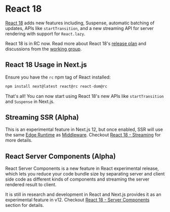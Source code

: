 # React 18

[React 18](https://reactjs.org/blog/2021/06/08/the-plan-for-react-18.html) adds new features including, Suspense, automatic batching of updates, APIs like `startTransition`, and a new streaming API for server rendering with support for `React.lazy`.

React 18 is in RC now. Read more about React 18's [release plan](https://github.com/reactwg/react-18/discussions) and discussions from the [working group](https://reactjs.org/blog/2021/06/08/the-plan-for-react-18.html).

## React 18 Usage in Next.js

Ensure you have the `rc` npm tag of React installed:

```jsx
npm install next@latest react@rc react-dom@rc
```

That's all! You can now start using React 18's new APIs like `startTransition` and `Suspense` in Next.js.

## Streaming SSR (Alpha)

This is an experimental feature in Next.js 12, but once enabled, SSR will use the same [Edge Runtime](/docs/api-reference/edge-runtime.md) as [Middleware](/docs/middleware.md). Checkout [React 18 - Streaming](/docs/react-18/streaming.md) for more details.

## React Server Components (Alpha)

React Server Components is a new feature in React experimental release, which lets you reduce your code bundle size by separating server and client side code as different kinds of components and streaming the server rendered result to client.

It is still in research and development in React and Next.js provides it as an experimental feature in v12. Checkout [React 18 - Server Components](/docs/react-18/server-components.md) section for details.
